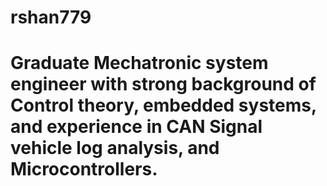 # rshan779
#	Graduate Mechatronic system engineer with strong background of Control theory, embedded systems, and experience in CAN Signal vehicle log analysis, and Microcontrollers. 

